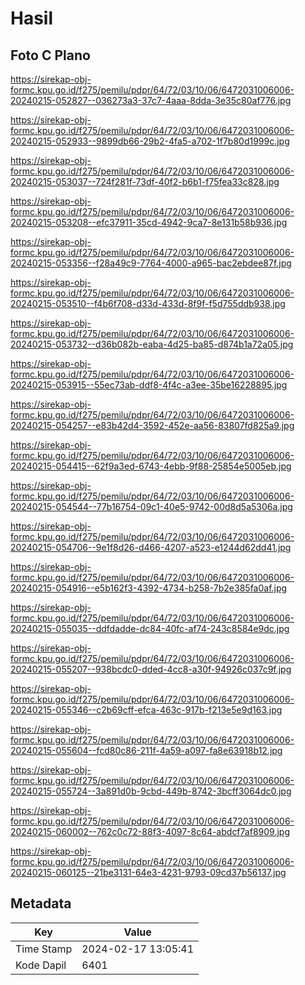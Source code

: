 # Hasil

## Foto C Plano

https://sirekap-obj-formc.kpu.go.id/f275/pemilu/pdpr/64/72/03/10/06/6472031006006-20240215-052827--036273a3-37c7-4aaa-8dda-3e35c80af776.jpg

https://sirekap-obj-formc.kpu.go.id/f275/pemilu/pdpr/64/72/03/10/06/6472031006006-20240215-052933--9899db66-29b2-4fa5-a702-1f7b80d1999c.jpg

https://sirekap-obj-formc.kpu.go.id/f275/pemilu/pdpr/64/72/03/10/06/6472031006006-20240215-053037--724f281f-73df-40f2-b6b1-f75fea33c828.jpg

https://sirekap-obj-formc.kpu.go.id/f275/pemilu/pdpr/64/72/03/10/06/6472031006006-20240215-053208--efc37911-35cd-4942-9ca7-8e131b58b936.jpg

https://sirekap-obj-formc.kpu.go.id/f275/pemilu/pdpr/64/72/03/10/06/6472031006006-20240215-053356--f28a49c9-7764-4000-a965-bac2ebdee87f.jpg

https://sirekap-obj-formc.kpu.go.id/f275/pemilu/pdpr/64/72/03/10/06/6472031006006-20240215-053510--f4b6f708-d33d-433d-8f9f-f5d755ddb938.jpg

https://sirekap-obj-formc.kpu.go.id/f275/pemilu/pdpr/64/72/03/10/06/6472031006006-20240215-053732--d36b082b-eaba-4d25-ba85-d874b1a72a05.jpg

https://sirekap-obj-formc.kpu.go.id/f275/pemilu/pdpr/64/72/03/10/06/6472031006006-20240215-053915--55ec73ab-ddf8-4f4c-a3ee-35be16228895.jpg

https://sirekap-obj-formc.kpu.go.id/f275/pemilu/pdpr/64/72/03/10/06/6472031006006-20240215-054257--e83b42d4-3592-452e-aa56-83807fd825a9.jpg

https://sirekap-obj-formc.kpu.go.id/f275/pemilu/pdpr/64/72/03/10/06/6472031006006-20240215-054415--62f9a3ed-6743-4ebb-9f88-25854e5005eb.jpg

https://sirekap-obj-formc.kpu.go.id/f275/pemilu/pdpr/64/72/03/10/06/6472031006006-20240215-054544--77b16754-09c1-40e5-9742-00d8d5a5306a.jpg

https://sirekap-obj-formc.kpu.go.id/f275/pemilu/pdpr/64/72/03/10/06/6472031006006-20240215-054706--9e1f8d26-d466-4207-a523-e1244d62dd41.jpg

https://sirekap-obj-formc.kpu.go.id/f275/pemilu/pdpr/64/72/03/10/06/6472031006006-20240215-054916--e5b162f3-4392-4734-b258-7b2e385fa0af.jpg

https://sirekap-obj-formc.kpu.go.id/f275/pemilu/pdpr/64/72/03/10/06/6472031006006-20240215-055035--ddfdadde-dc84-40fc-af74-243c8584e9dc.jpg

https://sirekap-obj-formc.kpu.go.id/f275/pemilu/pdpr/64/72/03/10/06/6472031006006-20240215-055207--938bcdc0-dded-4cc8-a30f-94926c037c9f.jpg

https://sirekap-obj-formc.kpu.go.id/f275/pemilu/pdpr/64/72/03/10/06/6472031006006-20240215-055346--c2b69cff-efca-463c-917b-f213e5e9d163.jpg

https://sirekap-obj-formc.kpu.go.id/f275/pemilu/pdpr/64/72/03/10/06/6472031006006-20240215-055604--fcd80c86-211f-4a59-a097-fa8e63918b12.jpg

https://sirekap-obj-formc.kpu.go.id/f275/pemilu/pdpr/64/72/03/10/06/6472031006006-20240215-055724--3a891d0b-9cbd-449b-8742-3bcff3064dc0.jpg

https://sirekap-obj-formc.kpu.go.id/f275/pemilu/pdpr/64/72/03/10/06/6472031006006-20240215-060002--762c0c72-88f3-4097-8c64-abdcf7af8909.jpg

https://sirekap-obj-formc.kpu.go.id/f275/pemilu/pdpr/64/72/03/10/06/6472031006006-20240215-060125--21be3131-64e3-4231-9793-09cd37b56137.jpg


## Metadata

| Key        | Value               |
| ---------- | ------------------- |
| Time Stamp | 2024-02-17 13:05:41 |
| Kode Dapil | 6401                |



